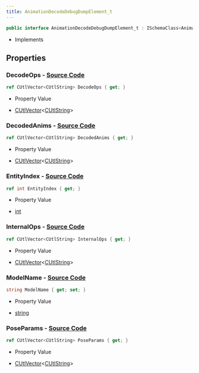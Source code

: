 ```yaml
---
title: AnimationDecodeDebugDumpElement_t
---
```


```csharp
public interface AnimationDecodeDebugDumpElement_t : ISchemaClass<AnimationDecodeDebugDumpElement_t>, ISchemaField, ISchemaClass, INativeHandle
```

- Implements

## Properties

### **DecodeOps** - [Source Code](https://github.com/swiftly-solution/swiftlys2/blob/main/managed/src/SwiftlyS2.Generated/Schemas/Interfaces/AnimationDecodeDebugDumpElement_t.cs#L22)

```csharp
ref CUtlVector<CUtlString> DecodeOps { get; }
```

- Property Value

- [CUtlVector](/docs/api/-1)<[CUtlString](/docs/api/shared/natives/cutlstring)>

### **DecodedAnims** - [Source Code](https://github.com/swiftly-solution/swiftlys2/blob/main/managed/src/SwiftlyS2.Generated/Schemas/Interfaces/AnimationDecodeDebugDumpElement_t.cs#L26)

```csharp
ref CUtlVector<CUtlString> DecodedAnims { get; }
```

- Property Value

- [CUtlVector](/docs/api/-1)<[CUtlString](/docs/api/shared/natives/cutlstring)>

### **EntityIndex** - [Source Code](https://github.com/swiftly-solution/swiftlys2/blob/main/managed/src/SwiftlyS2.Generated/Schemas/Interfaces/AnimationDecodeDebugDumpElement_t.cs#L16)

```csharp
ref int EntityIndex { get; }
```

- Property Value

- [int](https://learn.microsoft.com/dotnet/api/system.int32)

### **InternalOps** - [Source Code](https://github.com/swiftly-solution/swiftlys2/blob/main/managed/src/SwiftlyS2.Generated/Schemas/Interfaces/AnimationDecodeDebugDumpElement_t.cs#L24)

```csharp
ref CUtlVector<CUtlString> InternalOps { get; }
```

- Property Value

- [CUtlVector](/docs/api/-1)<[CUtlString](/docs/api/shared/natives/cutlstring)>

### **ModelName** - [Source Code](https://github.com/swiftly-solution/swiftlys2/blob/main/managed/src/SwiftlyS2.Generated/Schemas/Interfaces/AnimationDecodeDebugDumpElement_t.cs#L18)

```csharp
string ModelName { get; set; }
```

- Property Value

- [string](https://learn.microsoft.com/dotnet/api/system.string)

### **PoseParams** - [Source Code](https://github.com/swiftly-solution/swiftlys2/blob/main/managed/src/SwiftlyS2.Generated/Schemas/Interfaces/AnimationDecodeDebugDumpElement_t.cs#L20)

```csharp
ref CUtlVector<CUtlString> PoseParams { get; }
```

- Property Value

- [CUtlVector](/docs/api/-1)<[CUtlString](/docs/api/shared/natives/cutlstring)>


